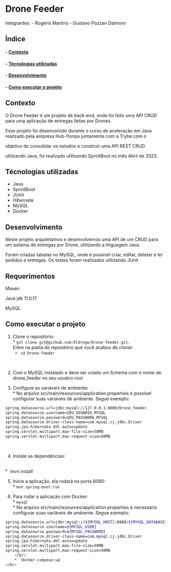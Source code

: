<h1>Drone Feeder</h1>

Integrantes:  - Rogério Martins
              - Gustavo Pozzan Dalmoro

<h2>Índice</h2>
<h4>- <a href="#context">Contexto</a></h4>
<h4>- <a href="#tecnologies">Técnologias utilizadas</a></h4>
<h4>- <a href="#development">Desenvolvimento</a></h4>
<h4>- <a href="#howtouse">Como executar o projeto</a></h4>

<h2 id="context">Contexto</h2>

<p>O Drone Feeder é um projeto de back-end, onde foi feito uma API CRUD para uma aplicação de entregas feitas por Drones.</p>
<p>Esse projeto foi desenvolvido durante o curso de aceleração em Java realizado pela empresa Hub-floripa juntamente com a Trybe com o </p>
<P>objetivo de consolidar os estudos e construir uma API REST CRUD</p>
<p>utilizando Java, foi realizado utilizando SprintBoot no mês Abril de 2023.</p>


<h2 id="tecnologies">Técnologias utilizadas</h2>

<ul>
  <li>Java</li>
  <li>SprintBoot</li>
  <li>JUnit</li>
  <li>Hibernate</li>
  <li>MySQL</li>
  <li>Docker</li>
</ul>

<h2 id="development">Desenvolvimento</h2>

<p>Neste projeto arquitetamos e desenvolvemos uma API de um CRUD para um sistema de entregas por Drone, utilizando a linguagem Java.</p>
<p>Foram criadas tabelas no MySQL, onde é possível criar, editar, deletar e ler pedidos e entregas. Os testes foram realizados utilizando JUnit</p>

<h2 id="requirements">Requerimentos</h2>

<p>Maven</p>
<p>Java jdk 11.0.17</p>
<p>MySQL</p>

<h2 id="howtouse">Como executar o projeto</h2>

  1. Clone o repositório:
    </br>
    * `git clone git@github.com:Oldroge/Drone-feeder.git`.
    </br>
    Entre na pasta do repositório que você acabou de clonar:
    </br>
      * `cd Drone-feeder`
</br>

  2. Com o MySQL instalado e deve ser criado um Schema com o nome de drone_feeder no seu usuário root

  3. Configure as variáveis de ambiente:
    </br>
    * No arquivo src/main/resources/application.properties é possível configurar suas variáveis de ambiente.
    Segue exemplo:
    </br>
```sh
spring.datasource.url=jdbc:mysql://127.0.0.1:8080/Drone_feeder
spring.datasource.username=SEU_USUARIO_MYSQL
spring.datasource.password=SEU_PASSWORD_MYSQL
spring.datasource.driver-class-name=com.mysql.cj.jdbc.Driver
spring.jpa.hibernate.ddl-auto=update
spring.servlet.multipart.max-file-size=50MB
spring.servlet.multipart.max-request-size=50MB
```
</br>

  4. Instale as dependências:
  </br>
  * `mvn install`
  </br>

  5. Inicie a aplicação, ela rodará na porta 8080:
    </br>
    * `mvn spring-boot:run`
    </br>
    
  6. Para rodar a aplicação com Docker:
    </br>
    * `mysql `
    </br>
    * No arquivo src/main/resources/application.properties é necessário configurar suas variáveis de ambiente.
    Segue exemplo:
    </br>
```sh
spring.datasource.url=jdbc:mysql://${MYSQL_HOST}:8080/${MYSQL_DATABASE}
spring.datasource.username=${MYSQL_USER}
spring.datasource.password=${MYSQL_PASSWORD}
spring.datasource.driver-class-name=com.mysql.cj.jdbc.Driver
spring.jpa.hibernate.ddl-auto=update
spring.servlet.multipart.max-file-size=50MB
spring.servlet.multipart.max-request-size=50MB
    </br>
    * `docker-compose:up`
</br>
